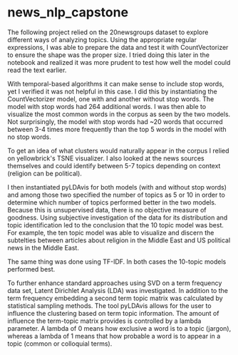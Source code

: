 # news_nlp_capstone

The following project relied on the 20newsgroups dataset to explore different ways of analyzing topics. Using the appropriate regular expressions, I was able to prepare the data and test it with CountVectorizer to ensure the shape was the proper size. I tried doing this later in the notebook and realized it was more prudent to test how well the model could read the text earlier.

With temporal-based algorithms it can make sense to include stop words, yet I verified it was not helpful in this case. I did this by
instantiating the CountVectorizer model, one with and another without stop words. The model with stop words had 264 additional words. 
I was then able to visualize the most common words in the corpus as seen by the two models. Not surprisingly, the model with stop words had ~20 words that occurred between 3-4 times more frequently than the top 5 words in the model with no stop words.

To get an idea of what clusters would naturally appear in the corpus I relied on yellowbrick's TSNE visualizer. I also looked at the news sources themselves and could identify between 5-7 topics depending on context (religion can be political).

I then instantiated pyLDAvis for both models (with and without stop words) and among those two specified the number of topics
as 5 or 10 in order to determine which number of topics performed better in the two models. Because this is unsupervised data, there is no objective measure of goodness. Using subjective investigation of the data for its distribution and topic identification led to the conclusion that the 10 topic model was best. For example, the ten topic model was able to visualize and discern the subtelties between articles about religion in the Middle East and US political news in the Middle East. 

The same thing was done using TF-IDF. In both cases the 10-topic models performed best.

To further enhance standard approaches using SVD on a term frequency data set, Latent Dirichlet Analysis (LDA) was investigated. In addition to the term frequency embedding a second term topic matrix was calculated by statistical sampling methods. The tool pyLDAvis allows for the user to influence the clustering based on term topic information. The amount of influence the term-topic matrix provides is controlled by a lambda parameter. A lambda of 0 means how exclusive a word is to a topic (jargon), whereas a lambda of 1 means that how probable a word is to appear in a topic (common or colloquial terms). 


